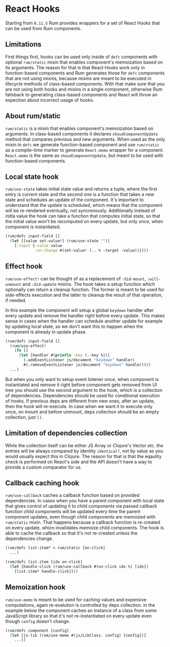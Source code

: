 # React Hooks

Starting from `0.11.5` Rum provides wrappers for a set of React Hooks that can be used from Rum components.

## Limitations

First things first, hooks can be used only inside of `defc` components with optional `rum/static` mixin that enables component's memoization based on its arguments. The reason for that is that React Hooks work only in function-based components and Rum generates those for `defc` components that are not using mixins, because mixins are meant to be executed in lifecycle methods of class-based components. With that make sure that you are not using both hooks and mixins in a single component, otherwise Rum fallsback to generating class-based components and React will throw an expection about incorrect usage of hooks.

## About rum/static

`rum/static` is a mixin that enables component's memoization based on arguments. In class-based components it declares `shoudComponentUpdate` method that compares previous and new arguments. When used as the only mixin in `defc` we generate function-based component and use `rum/static` as a compile-time marker to generate `React.memo` wrapper for a component. `React.memo` is the same as `shoudComponentUpdate`, but meant to be used with function-based components.

## Local state hook

`rum/use-state` takes initial state value and returns a tuple, where the first entry is current state and the second one is a function that takes a new state and schedules an update of the component. It's important to understand that the update is scheduled, which means that the component will be re-rendered eventually, not syncronously. Additionally instead of initla value the hook can take a function that computes initial state, so that the initial value won't be recomputed on every update, but only once, when component is instantiated. 

```clojure
(rum/defc input-field []
  (let [[value set-value!] (rum/use-state "")]
    [:input {:value value
             :on-change #(set-value! (.. % -target -value))}]))
```

## Effect hook

`rum/use-effect!` can be thought of as a replacement of `:did-mount`, `:will-unmount` and `:did-update` mixins. The hook takes a setup function which optionally can return a cleanup function. The former is meant to be used for side-effects execution and the latter to cleanup the result of that operation, if needed.

In this example the component will setup a global `keydown` handler after every update and remove the handler right before every update. This makes sense in cases when the handler can schedule another update for example by updating local state, so we don't want this to happen when the component is already in update phase.

```clojure
(rum/defc input-field []
  (rum/use-effect!
    (fn []
      (let [handler #(println :key (.-key %))]
        (.addEventListener js/document "keydown" handler)
        #(.removeEventListener js/document "keydown" handler))))
  ...)
```

But when you only want to setup event listener once, when component is instantiated and remove it right before component gets removed from UI tree you should use the second argument to the hook, which is a collection of dependencies. Dependencies should be used for conditional execution of hooks. If previous deps are different from new ones, after an update, then the hook will re-execute. In case when we want it to execute only once, on mount and before unmount, deps collection should be an empty collection, just `[]`.

## Limitation of dependencies collection

While the collection itself can be either JS Array or Clojure's Vector etc. the entries will be always compared by identity `identical?`, not by value as you would usually expect this in Clojure. The reason for that is that the eqaulity check is performed on React's side and the API doesn't have a way to provide a custom comparator for us.

## Callback caching hook

`rum/use-callback` caches a callback function based on provided dependencies. In cases when you have a parent component with local state that gives control of updating it to child components via passed callback function child components will be updated every time the parent component updates, even though child components are memoized with `rum/static` mixin. That happens because a callback function is re-created on every update, whicn invalidates memoize child components. The hook is able to cache the callback so that it's not re-created unless the dependencies change.

```clojure
(rum/defc list-item* < rum/static [on-click]
  ...)

(rum/defc list-item [idx on-click]
  (let [handle-click (rum/use-callback #(on-click idx %) [idx])
    [list-item* handle-click]]))
```

## Memoization hook

`rum/use-memo` is meant to be used for caching values and expensive computations, again re-evalution is controlled by deps collection. In the example below the component caches an instance of a class from some JavaScript library so that it's not re-instantiated on every update even though `config` doesn't change.

```clojure
(rum/defc component [config]
  (let [js-lib (rum/use-memo #(js/LibClass. config) [config])]
    ...))
```

